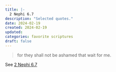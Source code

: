 ```yaml
---
title: |-
  2 Nephi 6.7
description: "Selected quotes."
date: 2024-02-19
created: 2024-02-19
updated: 
categories: favorite scriptures
draft: false
---
```


> for they shall not be ashamed that wait for me.

See [2 Nephi 6.7](https://www.churchofjesuschrist.org/study/scriptures/bofm/2-ne/6?id=p7&lang=eng#p7)